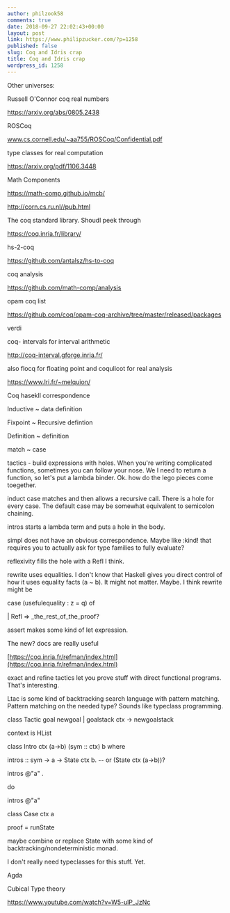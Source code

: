 ```yaml
---
author: philzook58
comments: true
date: 2018-09-27 22:02:43+00:00
layout: post
link: https://www.philipzucker.com/?p=1258
published: false
slug: Coq and Idris crap
title: Coq and Idris crap
wordpress_id: 1258
---
```


Other universes:

Russell O'Connor coq real numbers

https://arxiv.org/abs/0805.2438

ROSCoq

www.cs.cornell.edu/~aa755/ROSCoq/Confidential.pdf

type classes for real computation

https://arxiv.org/pdf/1106.3448

Math Components

https://math-comp.github.io/mcb/



http://corn.cs.ru.nl//pub.html

The coq standard library. Shoudl peek through

https://coq.inria.fr/library/



hs-2-coq

https://github.com/antalsz/hs-to-coq

coq analysis

https://github.com/math-comp/analysis

opam coq list

https://github.com/coq/opam-coq-archive/tree/master/released/packages

verdi

coq- intervals for interval arithmetic

http://coq-interval.gforge.inria.fr/

also flocq for floating point and coqulicot for real analysis

https://www.lri.fr/~melquion/





Coq hasekll correspondence



Inductive ~ data definition



Fixpoint ~ Recursive defintion

Definition ~ definition

match ~ case

tactics - build expressions with holes. When you're writing complicated functions, sometimes you can follow your nose. We I need to return a function, so let's put a lambda binder. Ok. how do the lego pieces come toegether.

induct case matches and then allows a recursive call. There is a hole for every case. The default case may be somewhat equivalent to semicolon chaining.

intros starts a lambda term and puts a hole in the body.

simpl does not have an obvious correspondence. Maybe like :kind! that requires you to actually ask for type families to fully evaluate?

reflexivity fills the hole with a Refl I think.

rewrite uses equalities. I don't know that Haskell gives you direct control of how it uses equality facts (a ~ b). It might not matter. Maybe. I think rewrite might be

case (usefulequality : z = q) of

| Refl => _the_rest_of_the_proof?

assert makes some kind of let expression.



The new? docs are really useful

[https://coq.inria.fr/refman/index.html](https://coq.inria.fr/refman/index.html)

exact and refine tactics let you prove stuff with direct functional programs. That's interesting.

Ltac is some kind of backtracking search language with pattern matching. Pattern matching on the needed type? Sounds like typeclass programming.

class Tactic goal newgoal | goalstack ctx -> newgoalstack

context is HList

class Intro ctx (a->b) (sym :: ctx) b where

intros :: sym -> a -> State ctx b. -- or (State ctx (a->b))?

intros @"a" .

do

intros @"a"

class Case ctx a

proof = runState



maybe combine or replace State with some kind of backtracking/nondeterministic monad.

I don't really need typeclasses for this stuff. Yet.



Agda





Cubical Type theory



https://www.youtube.com/watch?v=W5-ulP_JzNc






